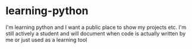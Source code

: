 # learning-python
I'm learning python and I want a public place to show my projects etc.   I'm still actively a student and will document when code is actually written by me or just used as a learning tool

